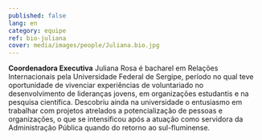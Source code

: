 ```yaml
---
published: false
lang: en
category: equipe
ref: bio-juliana
cover: media/images/people/Juliana.bio.jpg
---
```

**Coordenadora Executiva** Juliana Rosa é bacharel em Relações Internacionais pela Universidade Federal de Sergipe, período no qual teve oportunidade de vivenciar experiências de voluntariado no desenvolvimento de lideranças jovens, em organizações estudantis e na pesquisa científica. Descobriu ainda na universidade o entusiasmo em trabalhar com projetos atrelados a potencialização de pessoas e organizações, o que se intensificou após a atuação como servidora da Administração Pública quando do retorno ao sul-fluminense.

